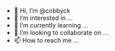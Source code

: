 - 👋 Hi, I’m @cobbyck
- 👀 I’m interested in ...
- 🌱 I’m currently learning ...
- 💞️ I’m looking to collaborate on ...
- 📫 How to reach me ...

<!---
cobbyck/cobbyck is a ✨ special ✨ repository because its `README.md` (this file) appears on your GitHub profile.
You can click the Preview link to take a look at your changes.
--->

